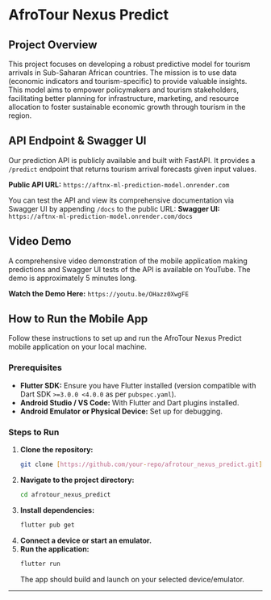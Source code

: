 # AfroTour Nexus Predict

## Project Overview

This project focuses on developing a robust predictive model for tourism arrivals in Sub-Saharan African countries. The mission is to use data  (economic indicators and tourism-specific)  to provide valuable insights. This model aims to empower policymakers and tourism stakeholders, facilitating better planning for infrastructure, marketing, and resource allocation to foster sustainable economic growth through tourism in the region.

## API Endpoint & Swagger UI

Our prediction API is publicly available and built with FastAPI. It provides a `/predict` endpoint that returns tourism arrival forecasts given input values.

**Public API URL:** `https://aftnx-ml-prediction-model.onrender.com`

You can test the API and view its comprehensive documentation via Swagger UI by appending `/docs` to the public URL:
**Swagger UI:** `https://aftnx-ml-prediction-model.onrender.com/docs`

## Video Demo

A comprehensive video demonstration of the mobile application making predictions and Swagger UI tests of the API is available on YouTube. The demo is approximately 5 minutes long.

**Watch the Demo Here:** `https://youtu.be/OHazz0XwgFE`

## How to Run the Mobile App

Follow these instructions to set up and run the AfroTour Nexus Predict mobile application on your local machine.

### Prerequisites

* **Flutter SDK:** Ensure you have Flutter installed (version compatible with Dart SDK `>=3.0.0 <4.0.0` as per `pubspec.yaml`).
* **Android Studio / VS Code:** With Flutter and Dart plugins installed.
* **Android Emulator or Physical Device:** Set up for debugging.

### Steps to Run

1.  **Clone the repository:**
    ```bash
    git clone [https://github.com/your-repo/afrotour_nexus_predict.git](https://github.com/your-repo/afrotour_nexus_predict.git) # Replace with your actual repository URL
    ```
2.  **Navigate to the project directory:**
    ```bash
    cd afrotour_nexus_predict
    ```
3.  **Install dependencies:**
    ```bash
    flutter pub get
    ```
4.  **Connect a device or start an emulator.**
5.  **Run the application:**
    ```bash
    flutter run
    ```
    The app should build and launch on your selected device/emulator.

---
